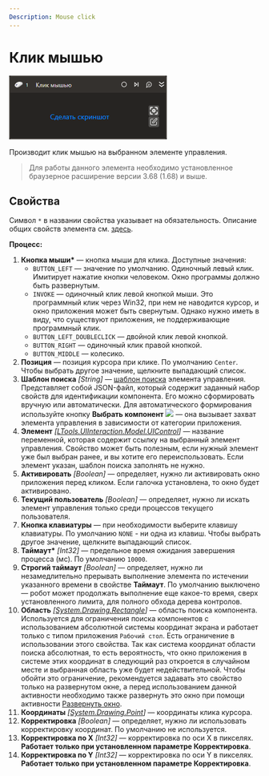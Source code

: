 ```yaml
---
Description: Mouse click
---
```


# Клик мышью

![](../../../resources/activities/basic/uiinteraction/mouse-click-activity.png)

Производит клик мышью на выбранном элементе управления.

> Для работы данного элемента необходимо установленное браузерное расширение версии 3.68 (1.68) и выше.

## Свойства
Символ `*` в названии свойства указывает на обязательность. Описание общих свойств элемента см. [здесь](https://docs.primo-rpa.ru/primo-rpa/primo-studio/process/elements#svoistva-elementa).

**Процесс:**

1. **Кнопка мыши\*** — кнопка мыши для клика. Доступные значения:
   * `BUTTON_LEFT` — значение по умолчанию. Одиночный левый клик. Имитирует нажатие кнопки человеком. Окно программы должно быть развернутым.
   * `INVOKE` — одиночный клик левой кнопкой мыши. Это программный клик через Win32, при нем не наводится курсор, и окно приложения может быть свернутым. Однако нужно иметь в виду, что существуют приложения, не поддерживающие программный клик.
   * `BUTTON_LEFT_DOUBLECLICK` — двойной клик левой кнопкой.
   * `BUTTON_RIGHT` — одиночный клик правой кнопкой.
   * `BUTTON_MIDDLE` — колесико.
1. **Позиция** — позиция курсора при клике. По умолчанию `Center`. Чтобы выбрать другое значение, щелкните выпадающий список.
1. **Шаблон поиска** *[String]* — [шаблон поиска](https://docs.primo-rpa.ru/primo-rpa/primo-studio/process/searchpatterns) элемента управления. Представляет собой JSON-файл, который содержит заданный набор свойств для идентификации компонента. Его можно сформировать вручную или автоматически. Для автоматического формирования используйте кнопку **Выбрать компонент** ![](<../../../.gitbook/assets/image (794).png>) — она вызывает захват элемента управления в зависимости от категории приложения.
1. **Элемент** *[[LTools.UIInteraction.Model.UIControl](https://docs.primo-rpa.ru/primo-rpa/g_elements/el_basic/els_uiinteraction/tipy-dannykh/uicontrol)]* — название переменной, которая содержит ссылку на выбранный элемент управления. Свойство может быть полезным, если нужный элемент уже был выбран ранее, и вы хотите его переиспользовать. Если элемент указан, шаблон поиска заполнять не нужно.
1. **Активировать** *[Boolean]* — определяет, нужно ли активировать окно приложения перед кликом. Если галочка установлена, то окно будет активировано.
1. **Текущий пользователь** *[Boolean]* — определяет, нужно ли искать элемент управления только среди процессов текущего пользователя.
1. **Кнопка клавиатуры** — при необходимости выберите клавишу клавиатуры. По умолчанию `NONE` - ни одна из клавиш. Чтобы выбрать другое значение, щелкните выпадающий список.
1. **Таймаут\*** *[Int32]* — предельное время ожидания завершения процесса (мс). По умолчанию `10000`.
1. **Строгий таймаут** *[Boolean]* — определяет, нужно ли незамедлительно прерывать выполнение элемента по истечении указанного времени в свойстве **Таймаут**. По умолчанию выключено — робот может продолжать выполнение еще какое-то время, сверх установленного лимита, для полного обхода дерева контролов.
1. **Область** *[[System.Drawing.Rectangle](https://learn.microsoft.com/ru-ru/dotnet/api/system.drawing.rectangle?view=netcore-3.0)]* — область поиска компонента. Используется для ограничения поиска компонентов с использованием абсолютной системы координат экрана и работает только с типом приложения `Рабочий стол`. Есть ограничение в использовании этого свойства. Так как система координат области поиска абсолютная, то есть вероятность, что окно приложения в системе этих координат в следующий раз откроется в случайном месте и выбранная область уже будет недействительной. Чтобы обойти это ограничение, рекомендуется задавать это свойство только на развернутом окне, а перед использованием данной активности необходимо также развернуть это окно при помощи активности [Развернуть окно](https://docs.primo-rpa.ru/primo-rpa/g_elements/vstroennye-dlya-linux/els-desktop/el-desktop-maximize).
1. **Координаты** *[[System.Drawing.Point](https://learn.microsoft.com/ru-RU/dotnet/api/system.drawing.point?view=net-6.0&viewFallbackFrom=windowsdesktop-3.1)]* — координаты клика курсора.
1. **Корректировка** *[Boolean]* — определяет, нужно ли использовать корректировку координат. По умолчанию не используется.
1. **Корректировка по X** *[Int32]* — корректировка по оси X в пикселях. **Работает только при установленном параметре Корректировка**.
1. **Корректировка по Y** *[Int32]* — корректировка по оси Y в пикселях. **Работает только при установленном параметре Корректировка**.

